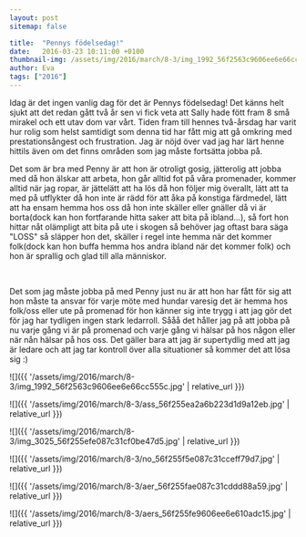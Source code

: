 ```yaml
---
layout: post
sitemap: false

title:  "Pennys födelsedag!"
date:   2016-03-23 10:11:00 +0100
thumbnail-img: /assets/img/2016/march/8-3/img_1992_56f2563c9606ee6e66cc555c.jpg
author: Eva
tags: ["2016"]
---
```


Idag är det ingen vanlig dag för det är Pennys födelsedag! Det känns helt sjukt att det redan gått två år sen vi fick veta att Sally hade fött fram 8 små mirakel och ett utav dom var vårt. Tiden fram till hennes två-årsdag har varit hur rolig som helst samtidigt som denna tid har fått mig att gå omkring med prestationsångest och frustration. Jag är nöjd över vad jag har lärt henne hittils även om det finns områden som jag måste fortsätta jobba på. 

Det som är bra med Penny är att hon är otroligt gosig, jätterolig att jobba med då hon älskar att arbeta, hon går alltid fot på våra promenader, kommer alltid när jag ropar, är jättelätt att ha lös då hon följer mig överallt, lätt att ta med på utflykter då hon inte är rädd för att åka på konstiga färdmedel, lätt att ha ensam hemma hos oss då hon inte skäller eller gnäller då vi är borta(dock kan hon fortfarande hitta saker att bita på ibland...), så fort hon hittar nåt olämpligt att bita på ute i skogen så behöver jag oftast bara säga "LOSS" så släpper hon det, skäller i regel inte hemma när det kommer folk(dock kan hon buffa hemma hos andra ibland när det kommer folk) och hon är sprallig och glad till alla människor.




 




Det som jag måste jobba på med Penny just nu är att hon har fått för sig att hon måste ta ansvar för varje möte med hundar varesig det är hemma hos folk/oss eller ute på promenad för hon känner sig inte trygg i att jag gör det för jag har tydligen ingen stark ledarroll. Sååå det håller jag på att jobba på nu varje gång vi är på promenad och varje gång vi hälsar på hos någon eller när nån hälsar på hos oss. Det gäller bara att jag är supertydlig med att jag är ledare och att jag tar kontroll över alla situationer så kommer det att lösa sig :)

![]({{ '/assets/img/2016/march/8-3/img_1992_56f2563c9606ee6e66cc555c.jpg'  | relative_url }})

![]({{ '/assets/img/2016/march/8-3/ass_56f255ea2a6b223d1d9a12eb.jpg'  | relative_url }})

![]({{ '/assets/img/2016/march/8-3/img_3025_56f255efe087c31cf0be47d5.jpg'  | relative_url }})

![]({{ '/assets/img/2016/march/8-3/no_56f255f5e087c31cceff79d7.jpg'  | relative_url }})

![]({{ '/assets/img/2016/march/8-3/aer_56f255fae087c31cddd88a59.jpg'  | relative_url }})

![]({{ '/assets/img/2016/march/8-3/aers_56f255fe9606ee6e610adc15.jpg'  | relative_url }})

